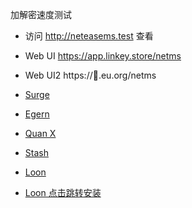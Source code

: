 加解密速度测试
- 访问 http://neteasems.test 查看
- Web UI https://app.linkey.store/netms
- Web UI2 https://🍉.eu.org/netms

- [Surge](https://raw.githubusercontent.com/Keywos/rule/main/script/net_test/nt.sgmodule)

- [Egern](https://raw.githubusercontent.com/Keywos/rule/main/script/net_test/nt.sgmodule)

- [Quan X](https://raw.githubusercontent.com/Keywos/rule/main/script/net_test/nt.conf)

- [Stash](https://raw.githubusercontent.com/Keywos/rule/main/script/net_test/nt.stoverride)


- [Loon](https://raw.githubusercontent.com/Keywos/rule/main/script/net_test/nt.plugin)
- [Loon 点击跳转安装](https://www.nsloon.com/openloon/import?plugin=https://raw.githubusercontent.com/Keywos/rule/main/script/net_test/nt.plugin) 
